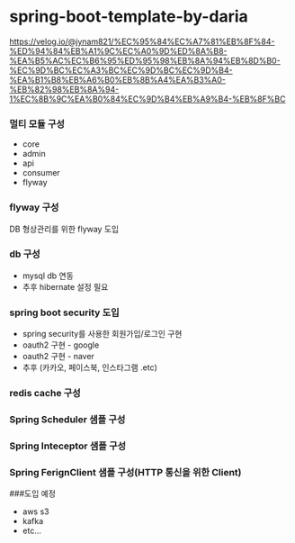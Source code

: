 # spring-boot-template-by-daria
https://velog.io/@jynam821/%EC%95%84%EC%A7%81%EB%8F%84-%ED%94%84%EB%A1%9C%EC%A0%9D%ED%8A%B8-%EA%B5%AC%EC%B6%95%ED%95%98%EB%8A%94%EB%8D%B0-%EC%9D%BC%EC%A3%BC%EC%9D%BC%EC%9D%B4-%EA%B1%B8%EB%A6%B0%EB%8B%A4%EA%B3%A0-%EB%82%98%EB%8A%94-1%EC%8B%9C%EA%B0%84%EC%9D%B4%EB%A9%B4-%EB%8F%BC
### 멀티 모듈 구성 
- core
- admin
- api
- consumer
- flyway

### flyway 구성
DB 형상관리를 위한 flyway 도입

### db 구성
- mysql db 연동
- 추후 hibernate 설정 필요

### spring boot security 도입
- spring security를 사용한 회원가입/로그인 구현
- oauth2 구현 - google
- oauth2 구현 - naver
- 추후 (카카오, 페이스북, 인스타그램 .etc)

### redis cache 구성

### Spring Scheduler 샘플 구성

### Spring Inteceptor 샘플 구성

### Spring FerignClient 샘플 구성(HTTP 통신을 위한 Client)

###도입 예정
- aws s3 
- kafka
- etc...

